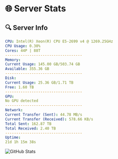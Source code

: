 # 🌐 Server Stats
## 🔍 Server Info
```yaml
CPU: Intel(R) Xeon(R) CPU E5-2699 v4 @ 1269.25GHz
CPU Usage: 0.30%
Cores: 44P | 88T
-----------------------------------
Memory:
Current Usage: 145.00 GB/503.74 GB
Available: 355.36 GB
-----------------------------------
Disk:
Current Usage: 25.36 GB/1.71 TB
Free: 1.60 TB
-----------------------------------
GPU:
No GPU detected
-----------------------------------
Network:
Current Transfer (Sent): 44.78 MB/s
Current Transfer (Received): 578.66 KB/s
Total Sent: 162.87 TB
Total Received: 2.40 TB
-----------------------------------
Uptime:
21d 1h 15m 38s
```
![GitHub Stats](https://img.shields.io/badge/Updated-2025-02-28_23:58:56-blue)